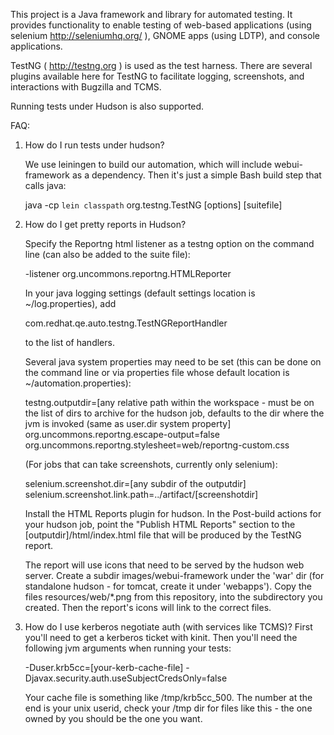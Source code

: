 This project is a Java framework and library for automated testing.
It provides functionality to enable testing of web-based applications
(using selenium http://seleniumhq.org/ ), GNOME apps (using LDTP), and
console applications.

TestNG ( http://testng.org ) is used as the test harness.  There are
several plugins available here for TestNG to facilitate logging,
screenshots, and interactions with Bugzilla and TCMS.

Running tests under Hudson is also supported.

FAQ:

1) How do I run tests under hudson? 

   We use leiningen to build our automation, which will include
   webui-framework as a dependency.  Then it's just a simple Bash
   build step that calls java:

    java -cp `lein classpath` org.testng.TestNG [options] [suitefile]
    

2) How do I get pretty reports in Hudson?  

   Specify the Reportng html listener as a testng option on the
   command line (can also be added to the suite file):
 
     -listener org.uncommons.reportng.HTMLReporter

   In your java logging settings (default settings location is
   ~/log.properties), add

     com.redhat.qe.auto.testng.TestNGReportHandler

   to the list of handlers.

   Several java system properties may need to be set (this can be done
   on the command line or via properties file whose default location
   is ~/automation.properties):
 
     testng.outputdir=[any relative path within the workspace - must
     	  be on the list of dirs to archive for the hudson job,
     	  defaults to the dir where the jvm is invoked (same as
     	  user.dir system property]
     org.uncommons.reportng.escape-output=false
     org.uncommons.reportng.stylesheet=web/reportng-custom.css

    
   (For jobs that can take screenshots, currently only selenium):

     selenium.screenshot.dir=[any subdir of the outputdir]    
     selenium.screenshot.link.path=../artifact/[screenshotdir]

   Install the HTML Reports plugin for hudson.  In the
   Post-build actions for your hudson job, point the "Publish HTML
   Reports" section to the [outputdir]/html/index.html file that will
   be produced by the TestNG report.

   The report will use icons that need to be served by the hudson web
   server.  Create a subdir images/webui-framework under the 'war' dir
   (for standalone hudson - for tomcat, create it under 'webapps').
   Copy the files resources/web/*.png from this repository, into the
   subdirectory you created.  Then the report's icons will link to the
   correct files.
   	  
3) How do I use kerberos negotiate auth (with services like TCMS)?
   First you'll need to get a kerberos ticket with kinit. Then you'll
   need the following jvm arguments when running your tests:

   -Duser.krb5cc=[your-kerb-cache-file] -Djavax.security.auth.useSubjectCredsOnly=false 
   
   Your cache file is something like /tmp/krb5cc_500.  The number at
   the end is your unix userid, check your /tmp dir for files like
   this - the one owned by you should be the one you want.

